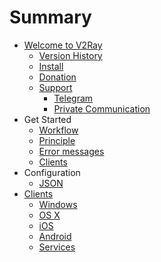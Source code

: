 # Summary

* [Welcome to V2Ray](README.md)
  * [Version History](welcome/versions.md)
  * [Install](welcome/install.md)
  * [Donation](welcome/donate.md)
  * [Support](welcome/help.md)
    * [Telegram](welcome/tg.md)
    * [Private Communication](welcome/pgp.md)
* Get Started
  * [Workflow](get_started/workflow.md)
  * [Principle](get_started/internal.md)
  * [Error messages](get_started/errors.md)
  * [Clients](get_started/3rd_party.md)
* Configuration
  * [JSON](configuration/json.md)
* [Clients](ui_client/README.md)
  * [Windows](ui_client/windows.md)
  * [OS X](ui_client/osx.md)
  * [iOS](ui_client/ios.md)
  * [Android](ui_client/android.md)
  * [Services](ui_client/service.md)